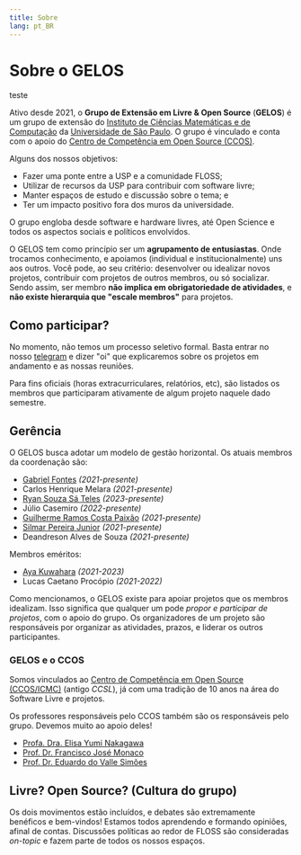 ```yaml
---
title: Sobre
lang: pt_BR
---
```


# Sobre o GELOS

teste

Ativo desde 2021, o **Grupo de Extensão em Livre & Open Source** (**GELOS**) é
um grupo de extensão do [Instituto de Ciências Matemáticas e de
Computação](https://icmc.usp.br) da [Universidade de São
Paulo](https://usp.br). O grupo é vinculado e conta com o apoio do [Centro de
Competência em Open Source (CCOS)](https://ccos.icmc.usp.br/).

Alguns dos nossos objetivos:
- Fazer uma ponte entre a USP e a comunidade FLOSS;
- Utilizar de recursos da USP para contribuir com software livre;
- Manter espaços de estudo e discussão sobre o tema; e
- Ter um impacto positivo fora dos muros da universidade.

O grupo engloba desde software e hardware livres, até Open Science e todos os
aspectos sociais e políticos envolvidos.

O GELOS tem como princípio ser um **agrupamento de entusiastas**. Onde trocamos
conhecimento, e apoiamos (individual e institucionalmente) uns aos outros. Você
pode, ao seu critério: desenvolver ou idealizar novos projetos, contribuir com
projetos de outros membros, ou só socializar. Sendo assim, ser membro **não
implica em obrigatoriedade de atividades**, e **não existe hierarquia que
"escale membros"** para projetos.

## Como participar?

No momento, não temos um processo seletivo formal. Basta entrar no nosso
[telegram](https://t.me/gelos_geral) e dizer "oi" que explicaremos sobre os
projetos em andamento e as nossas reuniões.

Para fins oficiais (horas extracurriculares, relatórios, etc), são listados os
membros que participaram ativamente de algum projeto naquele dado semestre.

## Gerência

O GELOS busca adotar um modelo de gestão horizontal. Os atuais membros da coordenação são:

- [Gabriel Fontes](https://misterio.me) *(2021-presente)*
- Carlos Henrique Melara *(2021-presente)*
- [Ryan Souza Sá Teles](https://ryan.dev.br) *(2023-presente)*
- Júlio Casemiro *(2022-presente)*
- [Guilherme Ramos Costa Paixão](https://guip.dev) *(2021-presente)*
- [Silmar Pereira Junior](https://silmarp.dev) *(2021-presente)*
- Deandreson Alves de Souza *(2021-presente)*

Membros eméritos:

- [Aya Kuwahara](https://setembru.dev.br) *(2021-2023)*
- Lucas Caetano Procópio *(2021-2022)*

Como mencionamos, o GELOS existe para apoiar projetos que os membros idealizam.
Isso significa que qualquer um pode *propor e participar de projetos*, com o
apoio do grupo. Os organizadores de um projeto são responsáveis por organizar
as atividades, prazos, e liderar os outros participantes.

### GELOS e o CCOS

Somos vinculados ao [Centro de Competência em Open Source
(CCOS/ICMC)](https://ccos.icmc.usp.br/) (antigo *CCSL*), já com uma tradição de
10 anos na área do Software Livre e projetos.

Os professores responsáveis pelo CCOS também são os responsáveis pelo grupo.
Devemos muito ao apoio deles!

- [Profa. Dra. Elisa Yumi Nakagawa](http://lattes.cnpq.br/7494142007764616)
- [Prof. Dr. Francisco José Monaco](http://lattes.cnpq.br/7489482613903725)
- [Prof. Dr. Eduardo do Valle Simões](http://lattes.cnpq.br/4055872056358293)

## Livre? Open Source? (Cultura do grupo)

Os dois movimentos estão incluídos, e debates são extremamente benéficos e
bem-vindos! Estamos todos aprendendo e formando opiniões, afinal de contas.
Discussões políticas ao redor de FLOSS são consideradas *on-topic* e fazem
parte de todos os nossos espaços.

